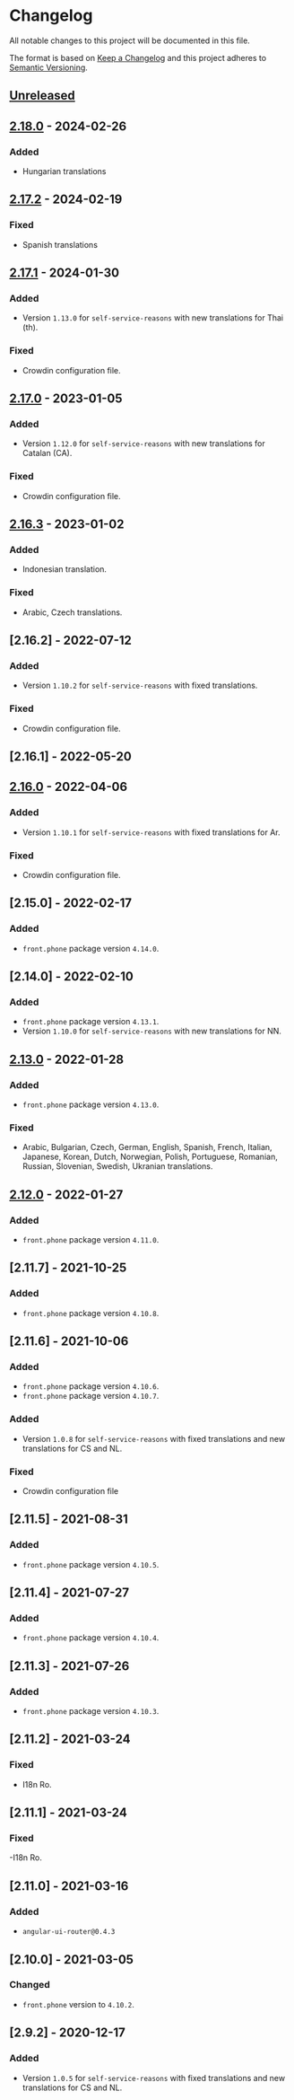 # Changelog

All notable changes to this project will be documented in this file.

The format is based on [Keep a Changelog](http://keepachangelog.com/en/1.0.0/)
and this project adheres to [Semantic Versioning](http://semver.org/spec/v2.0.0.html).

## [Unreleased]

## [2.18.0] - 2024-02-26

### Added
- Hungarian translations

## [2.17.2] - 2024-02-19

### Fixed
- Spanish translations

## [2.17.1] - 2024-01-30

### Added
- Version `1.13.0` for `self-service-reasons` with new translations for Thai (th).

### Fixed
- Crowdin configuration file.

## [2.17.0] - 2023-01-05

### Added
- Version `1.12.0` for `self-service-reasons` with new translations for Catalan (CA).

### Fixed
- Crowdin configuration file.

## [2.16.3] - 2023-01-02

### Added
- Indonesian translation.

### Fixed
- Arabic, Czech translations.

## [2.16.2] - 2022-07-12

### Added
- Version `1.10.2` for `self-service-reasons` with fixed translations.

### Fixed
- Crowdin configuration file.

## [2.16.1] - 2022-05-20

## [2.16.0] - 2022-04-06

### Added
- Version `1.10.1` for `self-service-reasons` with fixed translations for Ar.

### Fixed
- Crowdin configuration file.

## [2.15.0] - 2022-02-17

### Added
- `front.phone` package version `4.14.0`.

## [2.14.0] - 2022-02-10

### Added
- `front.phone` package version `4.13.1`.
- Version `1.10.0` for `self-service-reasons` with new translations for NN.

## [2.13.0] - 2022-01-28

### Added
- `front.phone` package version `4.13.0`.

### Fixed
- Arabic, Bulgarian, Czech, German, English, Spanish, French, Italian, Japanese, Korean, Dutch, Norwegian, Polish, Portuguese, Romanian, Russian, Slovenian, Swedish, Ukranian translations.

## [2.12.0] - 2022-01-27
### Added
- `front.phone` package version `4.11.0`.

## [2.11.7] - 2021-10-25
### Added
- `front.phone` package version `4.10.8`.

## [2.11.6] - 2021-10-06
### Added
- `front.phone` package version `4.10.6`.
- `front.phone` package version `4.10.7`.

### Added

- Version `1.0.8` for `self-service-reasons` with fixed translations and new translations for CS and NL.

### Fixed

- Crowdin configuration file

## [2.11.5] - 2021-08-31
### Added
- `front.phone` package version `4.10.5`.

## [2.11.4] - 2021-07-27

### Added

- `front.phone` package version `4.10.4`.

## [2.11.3] - 2021-07-26

### Added

- `front.phone` package version `4.10.3`.

## [2.11.2] - 2021-03-24

### Fixed

- I18n Ro.

## [2.11.1] - 2021-03-24

### Fixed

-I18n Ro.

## [2.11.0] - 2021-03-16

### Added

- `angular-ui-router@0.4.3`

## [2.10.0] - 2021-03-05

### Changed

- `front.phone` version to `4.10.2`.

## [2.9.2] - 2020-12-17

### Added

- Version `1.0.5` for `self-service-reasons` with fixed translations and new translations for CS and NL.


[Unreleased]: https://github.com/vtex/front.libs/compare/v2.18.0...HEAD
[2.13.0]: https://github.com/vtex/front.libs/compare/v2.12.0...v2.13.0
[2.12.0]: https://github.com/vtex/front.libs/compare/v2.11.7...v2.12.0
[2.16.0]: https://github.com/vtex/front.libs/compare/v2.15.0...v2.16.0
[2.18.0]: https://github.com/vtex/front.libs/compare/v2.17.2...v2.18.0
[2.17.2]: https://github.com/vtex/front.libs/compare/v2.17.1...v2.17.2
[2.17.1]: https://github.com/vtex/front.libs/compare/v2.17.0...v2.17.1
[2.17.0]: https://github.com/vtex/front.libs/compare/v2.16.3...v2.17.0
[2.16.3]: https://github.com/vtex/front.libs/compare/v2.16.2...v2.16.3